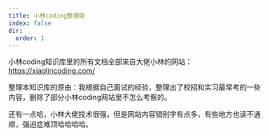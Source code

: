 ```yaml
---
title: 小林coding整理版
index: false
dir:
  order: 1
---
```



小林coding知识库里的所有文档全部来自大佬小林的网站：https://xiaolincoding.com/

整理本知识库的原由：我根据自己面试的经验，整理出了校招和实习最常考的一些内容，删除了部分小林coding网站里不怎么考察的。

还有一点哈，小林大佬技术很强，但是网站内容错别字有点多，有些地方也读不通顺，强迫症难顶哈哈哈哈。

